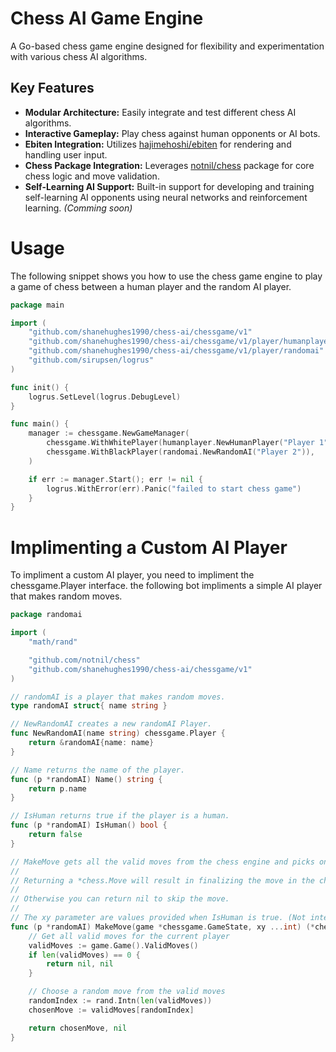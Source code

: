 # Chess AI Game Engine

A Go-based chess game engine designed for flexibility and experimentation with various chess AI algorithms.

## Key Features

* **Modular Architecture:** Easily integrate and test different chess AI algorithms.
* **Interactive Gameplay:** Play chess against human opponents or AI bots.
* **Ebiten Integration:** Utilizes [hajimehoshi/ebiten](https://github.com/hajimehoshi/ebiten) for rendering and handling user input.
* **Chess Package Integration:** Leverages [notnil/chess](https://github.com/notnil/chess) package for core chess logic and move validation.
* **Self-Learning AI Support:** Built-in support for developing and training self-learning AI opponents using neural networks and reinforcement learning. _(Comming soon)_

# Usage

The following snippet shows you how to use the chess game engine to play a game of chess between a human player and the random AI player.

```go
package main

import (
	"github.com/shanehughes1990/chess-ai/chessgame/v1"
	"github.com/shanehughes1990/chess-ai/chessgame/v1/player/humanplayer"
	"github.com/shanehughes1990/chess-ai/chessgame/v1/player/randomai"
	"github.com/sirupsen/logrus"
)

func init() {
	logrus.SetLevel(logrus.DebugLevel)
}

func main() {
	manager := chessgame.NewGameManager(
		chessgame.WithWhitePlayer(humanplayer.NewHumanPlayer("Player 1")),
		chessgame.WithBlackPlayer(randomai.NewRandomAI("Player 2")),
	)

	if err := manager.Start(); err != nil {
		logrus.WithError(err).Panic("failed to start chess game")
	}
}
```

# Implimenting a Custom AI Player

To impliment a custom AI player, you need to impliment the chessgame.Player interface. the following bot impliments a simple AI player that makes random moves.

```go
package randomai

import (
	"math/rand"

	"github.com/notnil/chess"
	"github.com/shanehughes1990/chess-ai/chessgame/v1"
)

// randomAI is a player that makes random moves.
type randomAI struct{ name string }

// NewRandomAI creates a new randomAI Player.
func NewRandomAI(name string) chessgame.Player {
	return &randomAI{name: name}
}

// Name returns the name of the player.
func (p *randomAI) Name() string {
	return p.name
}

// IsHuman returns true if the player is a human.
func (p *randomAI) IsHuman() bool {
	return false
}

// MakeMove gets all the valid moves from the chess engine and picks one at random
//
// Returning a *chess.Move will result in finalizing the move in the chess engine.
//
// Otherwise you can return nil to skip the move.
//
// The xy parameter are values provided when IsHuman is true. (Not intended to be used for an AI player, and will be empty)
func (p *randomAI) MakeMove(game *chessgame.GameState, xy ...int) (*chess.Move, error) {
	// Get all valid moves for the current player
	validMoves := game.Game().ValidMoves()
	if len(validMoves) == 0 {
		return nil, nil
	}

	// Choose a random move from the valid moves
	randomIndex := rand.Intn(len(validMoves))
	chosenMove := validMoves[randomIndex]

	return chosenMove, nil
}
```